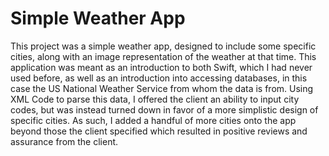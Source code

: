 # Simple Weather App
This project was a simple weather app, designed to include some specific cities, along with an image representation of the
weather at that time. This application was meant as an introduction to both Swift, which I had never used before, as well as
an introduction into accessing databases, in this case the US National Weather Service from whom the data is from.
Using XML Code to parse this data, I offered the client an ability to input city codes, but was instead turned down in favor of
a more simplistic design of specific cities. As such, I added a handful of more cities onto the app beyond those the client specified
which resulted in positive reviews and assurance from the client.
